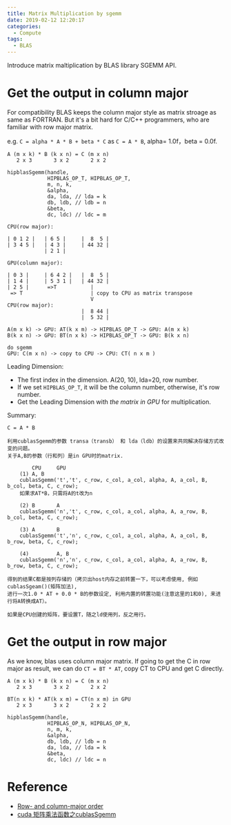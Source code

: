 ```yaml
---
title: Matrix Multiplication by sgemm
date: 2019-02-12 12:20:17
categories:
  - Compute
tags:
  - BLAS
---
```


Introduce matrix maltiplication by BLAS library SGEMM API.

<!-- more -->

# Get the output in column major

For compatibility BLAS keeps the column major style as matrix stroage as same as FORTRAN.
But it's a bit hard for C/C++ programmers, who are familiar with row major matrix.

e.g. `C = alpha * A * B + beta * C` as `C = A * B`, alpha= 1.0f，beta = 0.0f.
```
A (m x k) * B (k x n) = C (m x n)
   2 x 3       3 x 2       2 x 2

hipblasSgemm(handle,
             HIPBLAS_OP_T, HIPBLAS_OP_T,
             m, n, k,
             &alpha,
             da, lda, // lda = k
             db, ldb, // ldb = n
             &beta,
             dc, ldc) // ldc = m

CPU(row major):

| 0 1 2 |   | 6 5 |     |  8  5 |
| 3 4 5 |   | 4 3 |     | 44 32 |
            | 2 1 |

GPU(column major):

| 0 3 |     | 6 4 2 |   |  8  5 |
| 1 4 |     | 5 3 1 |   | 44 32 |
| 2 5 |      =>T           |
 => T                      | copy to CPU as matrix transpose
                           V
CPU(row major):
                        |  8 44 |
                        |  5 32 |

A(m x k) -> GPU: AT(k x m) -> HIPBLAS_OP_T -> GPU: A(m x k)
B(k x n) -> GPU: BT(n x k) -> HIPBLAS_OP_T -> GPU: B(k x n)

do sgemm
GPU: C(m x n) -> copy to CPU -> CPU: CT( n x m )
```

Leading Dimension:
  * The first index in the dimension. A(20, 10), lda=20, row number.
  * If we set `HIPBLAS_OP_T`, it will be the column number, otherwise, it's row number.
  * Get the Leading Dimension with *the matrix in GPU* for multiplication.

Summary:
```
C = A * B

利用cublasSgemm的参数 transa（transb） 和 lda（ldb）的设置来共同解决存储方式改变的问题。
关于A,B的参数（行和列）是in GPU时的matrix.

        CPU     GPU
    (1) A, B
    cublasSgemm('t','t', c_row, c_col, a_col, alpha, A, a_col, B, b_col, beta, C, c_row);
    如果求AT*B，只需将A的t改为n

    (2) B       A
    cublasSgemm('n','t', c_row, c_col, a_col, alpha, A, a_row, B, b_col, beta, C, c_row);

    (3) A       B
    cublasSgemm('t','n', c_row, c_col, a_col, alpha, A, a_col, B, b_row, beta, C, c_row);

    (4)         A, B
    cublasSgemm('n','n', c_row, c_col, a_col, alpha, A, a_row, B, b_row, beta, C, c_row);

得到的结果C都是按列存储的（拷贝出host内存之前转置一下，可以考虑使用, 例如cublasSgeam()(矩阵加法),
进行一次1.0 * AT + 0.0 * B的参数设定, 利用内置的转置功能(注意这里的1和0), 来进行将A转换成AT）。

如果是CPU创建的矩阵，要设置T，随之ld使用列，反之用行。
```

# Get the output in row major

As we know, blas uses column major matrix. If going to get the C in row major as result, we can do `CT = BT * AT`, copy CT to CPU and get C directly.
```
A (m x k) * B (k x n) = C (m x n)
   2 x 3       3 x 2       2 x 2

BT(n x k) * AT(k x m) = CT(n x m) in GPU
   2 x 3       3 x 2       2 x 2

hipblasSgemm(handle,
             HIPBLAS_OP_N, HIPBLAS_OP_N,
             n, m, k,
             &alpha,
             db, ldb, // ldb = n
             da, lda, // lda = k
             &beta,
             dc, ldc) // ldc = n
```

# Reference
* [Row- and column-major order](https://en.wikipedia.org/wiki/Row-_and_column-major_order)
* [cuda 矩阵乘法函数之cublasSgemm](https://blog.csdn.net/u011460059/article/details/56506987)
